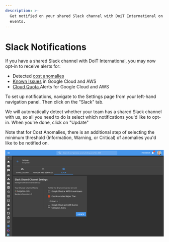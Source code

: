 ```yaml
---
description: >-
  Get notified on your shared Slack channel with DoiT International on important
  events.
---
```


# Slack Notifications

If you have a shared Slack channel with DoiT International, you may now opt-in to receive alerts for:

* Detected [cost anomalies](../anomaly-detection/cloud-anomalies.md)
* [Known Issues](../tickets/cloud-infrastructure-known-issues.md) in Google Cloud and AWS
* [Cloud Quota ](https://help.doit-intl.com/google-cloud/google-cloud-quotas)Alerts for Google Cloud and AWS

To set up notifications, navigate to the Settings page from your left-hand navigation panel. Then click on the "Slack" tab.

We will automatically detect whether your team has a shared Slack channel with us, so all you need to do is select which notifications you'd like to opt-in. When you're done, click on "Update"

Note that for Cost Anomalies, there is an additional step of selecting the minimum threshold \(Information, Warning, or Critical\) of anomalies you'd like to be notified on.

![](../.gitbook/assets/image%20%2868%29.png)



